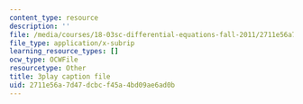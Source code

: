 ```yaml
---
content_type: resource
description: ''
file: /media/courses/18-03sc-differential-equations-fall-2011/2711e56a7d47dcbcf45a4bd09ae6ad0b_MdzfsfBNJIw.srt
file_type: application/x-subrip
learning_resource_types: []
ocw_type: OCWFile
resourcetype: Other
title: 3play caption file
uid: 2711e56a-7d47-dcbc-f45a-4bd09ae6ad0b
---
```


